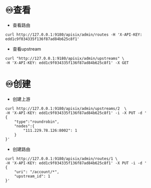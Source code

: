 # ♾️查看
- 查看路由
```shell
curl http://127.0.0.1:9180/apisix/admin/routes -H 'X-API-KEY: edd1c9f034335f136f87ad84b625c8f1'
```
- 查看upstream
```shell
curl "http://127.0.0.1:9180/apisix/admin/upstreams" \
-H 'X-API-KEY: edd1c9f034335f136f87ad84b625c8f1' -X GET
```


# ♾️创建
- 创建上游
```shell
curl http://127.0.0.1:9180/apisix/admin/upstreams/2  \
-H 'X-API-KEY: edd1c9f034335f136f87ad84b625c8f1' -i -X PUT -d '
{
    "type":"roundrobin",
    "nodes":{
        "111.229.78.126:8002": 1
    }
}'
```

- 创建路由
```shell
curl http://127.0.0.1:9180/apisix/admin/routes/1 \
-H 'X-API-KEY: edd1c9f034335f136f87ad84b625c8f1' -X PUT -i -d '
{
    "uri": "/account/*",
    "upstream_id": 1
}'
```